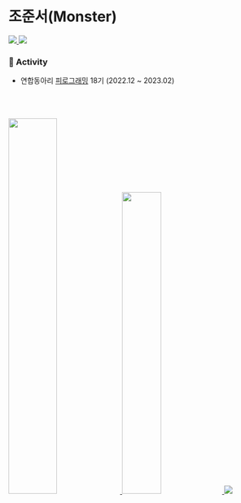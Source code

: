 # 조준서(Monster)
  <div>
  <a href="https://monsta-zo.github.io/" target="_blank"><img src="https://img.shields.io/badge/-Blog-853fb3?logo=GitHub&style=for-the-badge"/>
  </a>
  <a href="https://www.instagram.com/monsta__zo/" target="_blank"><img src="https://img.shields.io/badge/-Instagram-ffdfe6?logo=Instagram&style=for-the-badge"/>
  </a>
</div>

### 🚀 Activity
- 연합동아리 [피로그래밍](https://pirogramming.com/) 18기 (2022.12 ~ 2023.02)
<br/>
  <br/>
  <br/>
<a href="s">
  <img src="https://github-readme-stats.vercel.app/api?username=monsta-zo&theme=default&show_icons=true" width="43.5%" />
</a>
<a href="s">
  <img src="https://github-readme-stats.vercel.app/api/top-langs/?username=monsta-zo&exclude_repo=monsta-zo.github.io,Piro18_Arsha_05&layout=compact&theme=default" width="39%" />
</a>
<img src="https://github-readme-solvedac.hyp3rflow.vercel.app/api/?handle=lezo9911"/>

